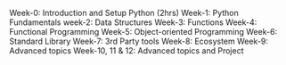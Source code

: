 Week-0: Introduction and Setup Python (2hrs)
Week-1: Python Fundamentals
week-2: Data Structures
Week-3: Functions
Week-4: Functional Programming
Week-5: Object-oriented Programming
Week-6: Standard Library
Week-7: 3rd Party tools
Week-8: Ecosystem
Week-9: Advanced topics
Week-10, 11 & 12: Advanced topics and Project

